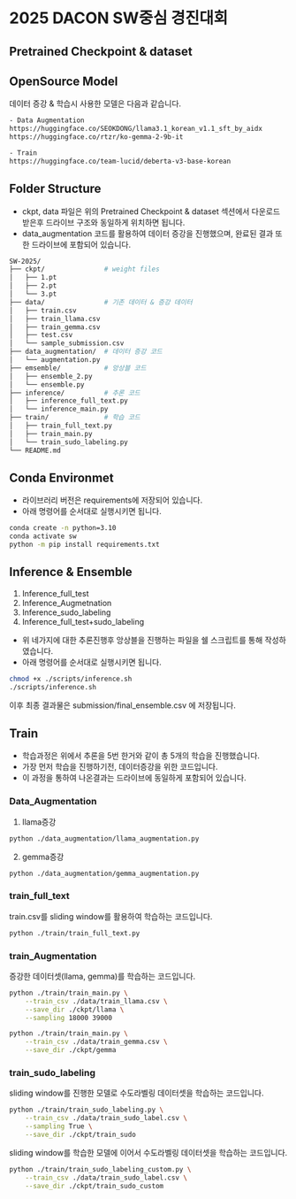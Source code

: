 # 2025 DACON SW중심 경진대회
## Pretrained Checkpoint & dataset
## OpenSource Model
데이터 증강 & 학습시 사용한 모델은 다음과 같습니다.
```bash
- Data Augmentation
https://huggingface.co/SEOKDONG/llama3.1_korean_v1.1_sft_by_aidx
https://huggingface.co/rtzr/ko-gemma-2-9b-it

- Train
https://huggingface.co/team-lucid/deberta-v3-base-korean
```
## Folder Structure
- ckpt, data 파일은 위의 Pretrained Checkpoint & dataset 섹션에서 다운로드 받은후 드라이브 구조와 동일하게 위치하면 됩니다.
- data_augmentation 코드를 활용하여 데이터 증강을 진행했으며, 완료된 결과 또한 드라이브에 포함되어 있습니다.
```bash
SW-2025/
├── ckpt/               # weight files
│   ├── 1.pt
│   ├── 2.pt
│   └── 3.pt
├── data/               # 기존 데이터 & 증강 데이터 
│   ├── train.csv
│   ├── train_llama.csv
│   ├── train_gemma.csv
│   ├── test.csv
│   └── sample_submission.csv
├── data_augmentation/  # 데이터 증강 코드
│   └── augmentation.py
├── emsemble/           # 앙상블 코드
│   ├── ensemble_2.py
│   └── ensemble.py
├── inference/          # 추론 코드
│   ├── inference_full_text.py
│   └── inference_main.py
├── train/              # 학습 코드
│   ├── train_full_text.py
│   ├── train_main.py
│   └── train_sudo_labeling.py
└── README.md
```
## Conda Environmet

- 라이브러리 버전은 requirements에 저장되어 있습니다.
- 아래 명령어를 순서대로 실행시키면 됩니다.

```bash
conda create -n python=3.10
conda activate sw
python -m pip install requirements.txt
```
## Inference & Ensemble
1. Inference_full_test
2. Inference_Augmetnation
3. Inference_sudo_labeling
4. Inference_full_test+sudo_labeling 
- 위 네가지에 대한 추론진행후 앙상블을 진행하는 파일을 쉘 스크립트를 통해 작성하였습니다.
- 아래 명령어를 순서대로 실행시키면 됩니다.

```bash
chmod +x ./scripts/inference.sh
./scripts/inference.sh
```

이후 최종 결과물은 submission/final_ensemble.csv 에 저장됩니다.


## Train
- 학습과정은 위에서 추론을 5번 한거와 같이 총 5개의 학습을 진행했습니다.
- 가장 먼저 학습을 진행하기전, 데이터증강을 위한 코드입니다.
- 이 과정을 통하여 나온결과는 드라이브에 동일하게 포함되어 있습니다.
### Data_Augmentation
1. llama증강
```bash 
python ./data_augmentation/llama_augmentation.py
```
2. gemma증강
```bash
python ./data_augmentation/gemma_augmentation.py
```
### train_full_text
train.csv를 sliding window를 활용하여 학습하는 코드입니다.
```bash
python ./train/train_full_text.py
```
### train_Augmentation
증강한 데이터셋(llama, gemma)를 학습하는 코드입니다.
```bash
python ./train/train_main.py \
    --train_csv ./data/train_llama.csv \
    --save_dir ./ckpt/llama \
    --sampling 18000 39000
```
```bash
python ./train/train_main.py \
    --train_csv ./data/train_gemma.csv \
    --save_dir ./ckpt/gemma
```
### train_sudo_labeling
sliding window를 진행한 모델로 수도라벨링 데이터셋을 학습하는 코드입니다.
```bash
python ./train/train_sudo_labeling.py \
    --train_csv ./data/train_sudo_label.csv \
    --sampling True \
    --save_dir ./ckpt/train_sudo 
```
sliding window를 학습한 모델에 이어서 수도라벨링 데이터셋을 학습하는 코드입니다.
```bash
python ./train/train_sudo_labeling_custom.py \
    --train_csv ./data/train_sudo_label.csv \
    --save_dir ./ckpt/train_sudo_custom
```